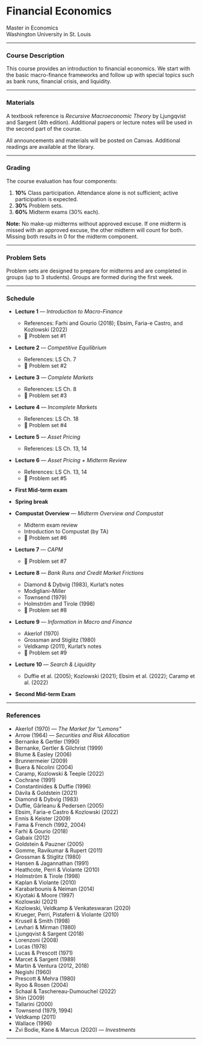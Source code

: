 # Financial Economics

Master in Economics  
Washington University in St. Louis  

---


### Course Description

This course provides an introduction to financial economics. We start with the basic macro-finance frameworks and follow up with special topics such as bank runs, financial crisis, and liquidity.

---

### Materials

A textbook reference is *Recursive Macroeconomic Theory* by Ljungqvist and Sargent (4th edition). Additional papers or lecture notes will be used in the second part of the course.

All announcements and materials will be posted on Canvas. Additional readings are available at the library.

---

### Grading

The course evaluation has four components:

1. **10%** Class participation. Attendance alone is not sufficient; active participation is expected.
2. **30%** Problem sets.
3. **60%** Midterm exams (30% each).

**Note:** No make-up midterms without approved excuse. If one midterm is missed with an approved excuse, the other midterm will count for both. Missing both results in 0 for the midterm component.

---

### Problem Sets

Problem sets are designed to prepare for midterms and are completed in groups (up to 3 students). Groups are formed during the first week.

---

### Schedule

- **Lecture 1** — *Introduction to Macro-Finance*
  - References: Farhi and Gourio (2018); Ebsim, Faria-e Castro, and Kozlowski (2022)
  - 📘 Problem set #1

- **Lecture 2** — *Competitive Equilibrium*
  - References: LS Ch. 7  
  - 📘 Problem set #2

- **Lecture 3** — *Complete Markets*
  - References: LS Ch. 8  
  - 📘 Problem set #3

- **Lecture 4** — *Incomplete Markets*
  - References: LS Ch. 18  
  - 📘 Problem set #4

- **Lecture 5** — *Asset Pricing*
  - References: LS Ch. 13, 14

- **Lecture 6** — *Asset Pricing + Midterm Review*
  - References: LS Ch. 13, 14  
  - 📘 Problem set #5

- **First Mid-term exam**

- **Spring break**

- **Compustat Overview** — *Midterm Overview and Compustat*
  - Midterm exam review  
  - Introduction to Compustat (by TA)  
  - 📘 Problem set #6

- **Lecture 7** — *CAPM*
  - 📘 Problem set #7

- **Lecture 8** — *Bank Runs and Credit Market Frictions*
  - Diamond & Dybvig (1983), Kurlat’s notes  
  - Modigliani-Miller  
  - Townsend (1979)  
  - Holmström and Tirole (1998)  
  - 📘 Problem set #8

- **Lecture 9** — *Information in Macro and Finance*
  - Akerlof (1970)  
  - Grossman and Stiglitz (1980)  
  - Veldkamp (2011), Kurlat’s notes  
  - 📘 Problem set #9

- **Lecture 10** — *Search & Liquidity*
  - Duffie et al. (2005); Kozlowski (2021); Ebsim et al. (2022); Caramp et al. (2022)

- **Second Mid-term Exam**

---

### References

- Akerlof (1970) — *The Market for "Lemons"*
- Arrow (1964) — *Securities and Risk Allocation*
- Bernanke & Gertler (1990)
- Bernanke, Gertler & Gilchrist (1999)
- Blume & Easley (2006)
- Brunnermeier (2009)
- Buera & Nicolini (2004)
- Caramp, Kozlowski & Teeple (2022)
- Cochrane (1991)
- Constantinides & Duffie (1996)
- Dávila & Goldstein (2021)
- Diamond & Dybvig (1983)
- Duffie, Gârleanu & Pedersen (2005)
- Ebsim, Faria-e Castro & Kozlowski (2022)
- Ennis & Keister (2009)
- Fama & French (1992, 2004)
- Farhi & Gourio (2018)
- Gabaix (2012)
- Goldstein & Pauzner (2005)
- Gomme, Ravikumar & Rupert (2011)
- Grossman & Stiglitz (1980)
- Hansen & Jagannathan (1991)
- Heathcote, Perri & Violante (2010)
- Holmström & Tirole (1998)
- Kaplan & Violante (2010)
- Karabarbounis & Neiman (2014)
- Kiyotaki & Moore (1997)
- Kozlowski (2021)
- Kozlowski, Veldkamp & Venkateswaran (2020)
- Krueger, Perri, Pistaferri & Violante (2010)
- Krusell & Smith (1998)
- Levhari & Mirman (1980)
- Ljungqvist & Sargent (2018)
- Lorenzoni (2008)
- Lucas (1978)
- Lucas & Prescott (1971)
- Marcet & Sargent (1989)
- Martin & Ventura (2012, 2018)
- Negishi (1960)
- Prescott & Mehra (1980)
- Ryoo & Rosen (2004)
- Schaal & Taschereau-Dumouchel (2022)
- Shin (2009)
- Tallarini (2000)
- Townsend (1979, 1994)
- Veldkamp (2011)
- Wallace (1996)
- Zvi Bodie, Kane & Marcus (2020) — *Investments*

---

